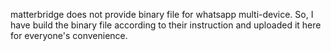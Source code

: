 matterbridge does not provide binary file for whatsapp multi-device.
So, I have build the binary file according to their instruction and uploaded it here for everyone's
convenience.